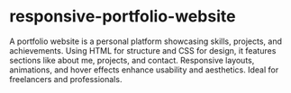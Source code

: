 # responsive-portfolio-website
A portfolio website is a personal platform showcasing skills, projects, and achievements. Using HTML for structure and CSS for design, it features sections like about me, projects, and contact. Responsive layouts, animations, and hover effects enhance usability and aesthetics. Ideal for freelancers and professionals.
